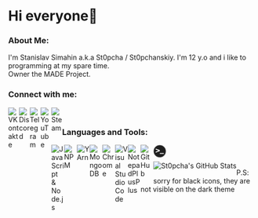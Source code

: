 <!-- [<img align="left" alt="codeSTACKr | Instagram" width="2000px" src="https://gspics.org/images/2020/12/17/0k0Ua8.png" />][discord] -->

# Hi everyone👋

### About Me:
I'm Stanislav Simahin a.k.a St0pcha / St0pchanskiy. I'm 12 y.o and i like to programming at my spare time.<br>Owner the MADE Project.

### Connect with me:

[<img align="left" alt="VKontakte" width="22px" src="https://cdn.jsdelivr.net/npm/simple-icons@v3/icons/vk.svg" />][vkontakte]
[<img align="left" alt="Discord" width="22px" src="https://cdn.jsdelivr.net/npm/simple-icons@v3/icons/discord.svg" />][discord]
[<img align="left" alt="Telegram" width="22px" src="https://cdn.jsdelivr.net/npm/simple-icons@v3/icons/telegram.svg" />][telegram]
[<img align="left" alt="YouTube" width="22px" src="https://cdn.jsdelivr.net/npm/simple-icons@v3/icons/youtube.svg" />][youtube]
[<img align="left" alt="Steam" width="22px" src="https://cdn.jsdelivr.net/npm/simple-icons@v3/icons/steam.svg" />][steam]

<br />

### Languages and Tools:

[<img align="left" alt="JavaScript & Node.js" width="26px" src="https://cdn.jsdelivr.net/npm/simple-icons@v3/icons/javascript.svg" />][discord]
[<img align="left" alt="NPM" width="26px" src="https://cdn.jsdelivr.net/npm/simple-icons@v3/icons/npm.svg" />][discord]
[<img align="left" alt="YArn" width="26px" src="https://cdn.jsdelivr.net/npm/simple-icons@v3/icons/yarn.svg" />][discord]
[<img align="left" alt="MongoDB" width="26px" src="https://cdn.jsdelivr.net/npm/simple-icons@v3/icons/mongodb.svg" />][discord]
[<img align="left" alt="Chrome" width="26px" src="https://cdn.jsdelivr.net/npm/simple-icons@v3/icons/googlechrome.svg" />][discord]
[<img align="left" alt="Visual Studio Code" width="26px" src="https://cdn.jsdelivr.net/npm/simple-icons@v3/icons/visualstudiocode.svg" />][discord]
[<img align="left" alt="NotepadPlusPlus" width="26px" src="https://cdn.jsdelivr.net/npm/simple-icons@3.13.0/icons/notepadplusplus.svg" />][discord]
[<img align="left" alt="GitHub" width="26px" src="https://cdn.jsdelivr.net/npm/simple-icons@v3/icons/github.svg" />][discord]
[<img align="left" alt="Terminal" width="26px" src="https://raw.githubusercontent.com/github/explore/80688e429a7d4ef2fca1e82350fe8e3517d3494d/topics/terminal/terminal.png" />][discord]

<br />
<br />

<img align="left" alt="St0pcha's GitHub Stats" src="https://github-readme-stats.codestackr.vercel.app/api?username=St0pcha&show_icons=true&hide_border=true" />

[vkontakte]: https://vk.com/st0pcha
[discord]: https://discord.gg/DG3k5w6QW3
[telegram]: https://t.me/st0pcha
[youtube]: https://www.youtube.com/channel/UCZdLQ20Z4NdNs1RwUmSZ07g
[steam]: https://steamcommunity.com/id/st0p_04ka

P.S: sorry for black icons, they are not visible on the dark theme
